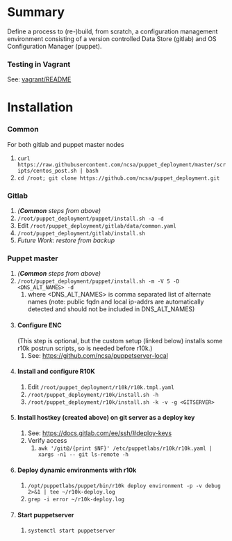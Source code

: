 # Summary
Define a process to (re-)build, from scratch, a configuration management environment consisting of a version controlled Data Store (gitlab) and OS Configuration Manager (puppet).


### Testing in Vagrant
See: [vagrant/README](vagrant/)


# Installation
### Common
For both gitlab and puppet master nodes
1. `curl https://raw.githubusercontent.com/ncsa/puppet_deployment/master/scripts/centos_post.sh | bash`
1. `cd /root; git clone https://github.com/ncsa/puppet_deployment.git`

### Gitlab
1. _(**Common** steps from above)_
1. `/root/puppet_deployment/puppet/install.sh -a -d`
1. Edit `/root/puppet_deployment/gitlab/data/common.yaml`
1. `/root/puppet_deployment/gitlab/install.sh`
1. _Future Work: restore from backup_

### Puppet master
1. _(**Common** steps from above)_
1. `/root/puppet_deployment/puppet/install.sh -m -V 5 -D <DNS_ALT_NAMES> -d`
   1. where <DNS_ALT_NAMES> is comma separated list of alternate names
      (note: public fqdn and local ip-addrs are automatically detected and should
      not be included in DNS_ALT_NAMES)
1. #### Configure ENC
   (This step is optional, but the custom setup (linked below) installs some r10k postrun  scripts, so is needed before r10k.)
   1. See: https://github.com/ncsa/puppetserver-local
1. #### Install and configure R10K
   1. Edit `/root/puppet_deployment/r10k/r10k.tmpl.yaml`
   1. `/root/puppet_deployment/r10k/install.sh -h`
   1. `/root/puppet_deployment/r10k/install.sh -k -v -g <GITSERVER>`
1. #### Install hostkey (created above) on git server as a deploy key
   1. See: https://docs.gitlab.com/ee/ssh/#deploy-keys
   1. Verify access
      1. `awk '/git@/{print $NF}' /etc/puppetlabs/r10k/r10k.yaml | xargs -n1 -- git ls-remote -h`
1. #### Deploy dynamic environments with r10k
   1. `/opt/puppetlabs/puppet/bin/r10k deploy environment -p -v debug 2>&1 | tee ~/r10k-deploy.log`
   1. `grep -i error ~/r10k-deploy.log`
1. #### Start puppetserver
   1. `systemctl start puppetserver`
